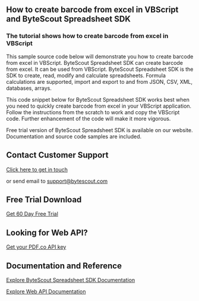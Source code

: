 ## How to create barcode from excel in VBScript and ByteScout Spreadsheet SDK

### The tutorial shows how to create barcode from excel in VBScript

This sample source code below will demonstrate you how to create barcode from excel in VBScript. ByteScout Spreadsheet SDK can create barcode from excel. It can be used from VBScript. ByteScout Spreadsheet SDK is the SDK to create, read, modify and calculate spreadsheets. Formula calculations are supported, import and export to and from JSON, CSV, XML, databases, arrays.

This code snippet below for ByteScout Spreadsheet SDK works best when you need to quickly create barcode from excel in your VBScript application. Follow the instructions from the scratch to work and copy the VBScript code. Further enhancement of the code will make it more vigorous.

Free trial version of ByteScout Spreadsheet SDK is available on our website. Documentation and source code samples are included.

## Contact Customer Support

[Click here to get in touch](https://bytescout.zendesk.com/hc/en-us/requests/new?subject=ByteScout%20Spreadsheet%20SDK%20Question)

or send email to [support@bytescout.com](mailto:support@bytescout.com?subject=ByteScout%20Spreadsheet%20SDK%20Question) 

## Free Trial Download

[Get 60 Day Free Trial](https://bytescout.com/download/web-installer?utm_source=github-readme)

## Looking for Web API? 

[Get your PDF.co API key](https://pdf.co/documentation/api?utm_source=github-readme)

## Documentation and Reference

[Explore ByteScout Spreadsheet SDK Documentation](https://bytescout.com/documentation/index.html?utm_source=github-readme)

[Explore Web API Documentation](https://pdf.co/documentation/api?utm_source=github-readme)
